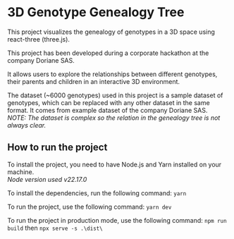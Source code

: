 # 3D Genotype Genealogy Tree

This project visualizes the genealogy of genotypes in a 3D space using react-three (three.js).   

This project has been developed during a corporate hackathon at the company Doriane SAS.

It allows users to explore the relationships between different genotypes, their parents and children in an interactive 3D environment.

The dataset (~6000 genotypes) used in this project is a sample dataset of genotypes, which can be replaced with any other dataset in the same format. It comes from example dataset of the company Doriane SAS.   
*NOTE: The dataset is complex so the relation in the genealogy tree is not always clear.*

## How to run the project
To install the project, you need to have Node.js and Yarn installed on your machine.  
 *Node version used v22.17.0*

To install the dependencies, run the following command: `yarn`

To run the project, use the following command: `yarn dev`

To run the project in production mode, use the following command: `npm run build` then `npx serve -s .\dist\`